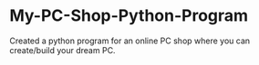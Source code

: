 # My-PC-Shop-Python-Program
Created a python program for an online PC shop where you can create/build your dream PC. 
